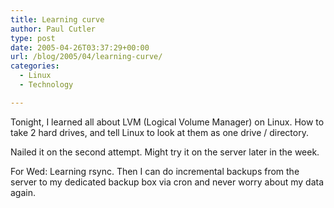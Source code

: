 ```yaml
---
title: Learning curve
author: Paul Cutler
type: post
date: 2005-04-26T03:37:29+00:00
url: /blog/2005/04/learning-curve/
categories:
  - Linux
  - Technology

---
```

Tonight, I learned all about LVM (Logical Volume Manager) on Linux. How to take 2 hard drives, and tell Linux to look at them as one drive / directory.

Nailed it on the second attempt. Might try it on the server later in the week.

For Wed: Learning rsync. Then I can do incremental backups from the server to my dedicated backup box via cron and never worry about my data again.